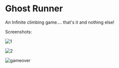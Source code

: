 # Ghost Runner

An Infinite climbing game.... that's it and nothing else!

Screenshots:

![1](https://user-images.githubusercontent.com/17800800/194320359-ed01669c-489d-4ca5-a4ea-4fcdad62f02c.png)

![2](https://user-images.githubusercontent.com/17800800/194320372-3719543a-dac0-40b0-b8a2-a7289bfc9331.png)

![gameover](https://user-images.githubusercontent.com/17800800/194320390-4d3efd69-fe56-448a-af83-495de20f383c.png)
